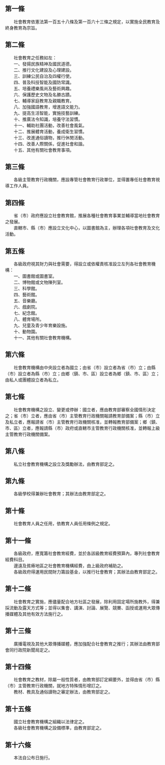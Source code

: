 第一條 
-------
　　社會教育依憲法第一百五十八條及第一百六十三條之規定，以實施全民教育及終身教育為宗旨。  


第二條 
-------
　　社會教育之任務如左：  
　　一、發揚民族精神及國民道德。  
　　二、推行文化建設及心理建設。  
　　三、訓練公民自治及四權行使。  
　　四、普及科技智能及國防常識。  
　　五、培養禮樂風尚及藝術興趣。  
　　六、保護歷史文物及名勝古蹟。  
　　七、輔導家庭教育及親職教育。  
　　八、加強國語教育，增進語文能力。  
　　九、提高生活智能，實施技藝訓練。  
　　十、推廣法令知識，培養守法習慣。  
　　十一、輔助社團活動，改善社會風氣。  
　　十二、推展體育活動，養成衛生習慣。  
　　十三、改進通俗讀物，推行休閒活動。  
　　十四、改善人際關係，促進社會和諧。  
　　十五、其他有關社會教育事項。  


第三條 
-------
　　各級主管教育行政機關，應設專管社會教育行政單位，並得置專任社會教育視導工作人員。  


第四條 
-------
　　省（市）政府應設立社會教育館，推展各種社會教育事業並輔導當地社會教育之發展。  
　　直轄市、縣（市）應設立文化中心，以圖書館為主，辦理各項社會教育及文化活動。  


第五條 
-------
　　各級政府視其財力與社會需要，得設立或依權責核准設立左列各社會教育機構：  
　　一、圖書館或圖書室。  
　　二、博物館或文物陳列室。  
　　三、科學館。  
　　四、藝術館。  
　　五、音樂廳。  
　　六、戲劇院。  
　　七、紀念館。  
　　八、體育場所。  
　　九、兒童及青少年育樂設施。  
　　十、動物園。  
　　十一、其他有關社會教育機構。  


第六條 
-------
　　社會教育機構由中央設立者為國立；由省（市）設立者為省（市）立；由縣（市）設立者為縣（市）立；由鄉（鎮、市、區）設立者為鄉（鎮、市、區）立；由私人或團體設立者為私立。  


第七條 
-------
　　社會教育機構之設立、變更或停辦：國立者，應由教育部審察全國情形決定之；省（市）立者，應由省（市）主管教育行政機關報請教育部備案；縣（市）立及私立者，應報請省（市）主管教育行政機關核准，並轉報教育部備案；鄉（鎮、市、區）立者，應報請縣（市）政府或直轄市主管教育行政機關核准，並轉報上級主管教育行政機關備案。  


第八條 
-------
　　私立社會教育機構之設立及獎勵辦法，由教育部定之。  


第九條 
-------
　　各級學校得兼辦社會教育；其辦法由教育部定之。  


第十條 
-------
　　社會教育人員之任用，依教育人員任用條例之規定。  


第十一條 
---------
　　各級政府，應寬籌社會教育經費，並於各該級教育經費預算內，專列社會教育經費科目。  
　　邊遠及貧瘠地區之社會教育機構經費，由上級政府補助之。  
　　各級政府得運用民間財力籌設基金，以推行社會教育；其辦法由教育部定之。  


第十二條 
---------
　　社會教育之實施，應儘量配合地方社區之發展，除利用固定場所施教外，得兼採流動及露天方式等；並得以集會、講演、討論、展覽、競賽、函授或運用大眾傳播媒體及其他有效方法施行之。  


第十三條 
---------
　　廣播電視及其他大眾傳播媒體，應加強配合社會教育之推行；其辦法由教育部會同行政院新聞局定之。  


第十四條 
---------
　　社會教育之教材，除屬一般性質者，由教育部訂定綱要外，並得由省（市）縣（市）主管教育行政機關，就地方特殊情形增訂之。  
　　教材、教具及通俗讀物之審定辦法，由教育部定之。  


第十五條 
---------
　　國立社會教育機構之組織以法律定之。  
　　各級社會教育機構之設備標準，由教育部定之。  


第十六條 
---------
　　本法自公布日施行。
